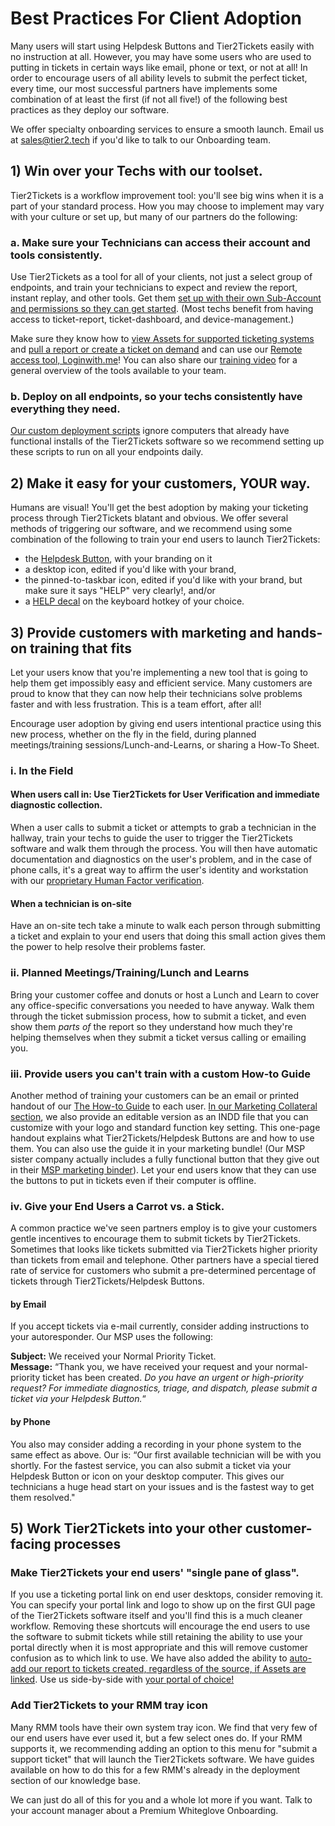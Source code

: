 # Best Practices For Client Adoption

Many users will start using Helpdesk Buttons and Tier2Tickets easily with no instruction at all. However, you may have some users who are used to putting in tickets in certain ways like email, phone or text, or not at all! In order to encourage users of all ability levels to submit the perfect ticket, every time, our most successful partners have implements some combination of at least the first (if not all five!) of the following best practices as they deploy our software.

We offer specialty onboarding services to ensure a smooth launch. Email us at sales@tier2.tech if you'd like to talk to our Onboarding team.

## 1) Win over your Techs with our toolset.

Tier2Tickets is a workflow improvement tool: you'll see big wins when it is a part of your standard process. How you may choose to implement may vary with your culture or set up, but many of our partners do the following:

### a. Make sure your Technicians can access their account and tools consistently.

Use Tier2Tickets as a tool for all of your clients, not just a select group of endpoints, and train your technicians to expect and review the report, instant replay, and other tools. Get them [set up with their own Sub-Account and permissions so they can get started](https://docs.tier2tickets.com/content/privacy/subaccounts/). (Most techs benefit from having access to ticket-report, ticket-dashboard, and device-management.)

Make sure they know how to [view Assets for supported ticketing systems](https://docs.tier2tickets.com/content/customization/assets/) and [pull a report or create a ticket on demand](https://docs.tier2tickets.com/content/customization/remote/) and can use our [Remote access tool, Loginwith.me](https://docs.tier2tickets.com/content/customization/loginwithme/)! You can also share our [training video](https://www.youtube.com/watch?v=8HKb-gV_Mso) for a general overview of the tools available to your team.

### b. Deploy on all endpoints, so your techs consistently have everything they need.

[Our custom deployment scripts](https://docs.tier2tickets.com/content/deployment/scripts/) ignore computers that already have functional installs of the Tier2Tickets software so we recommend setting up these scripts to run on all your endpoints daily.

## 2) Make it easy for your customers, YOUR way.

Humans are visual! You'll get the best adoption by making your ticketing process through Tier2Tickets blatant and obvious. We offer several methods of triggering our software, and we recommend using some combination of the following to train your end users to launch Tier2Tickets:

- the [Helpdesk Button](https://www.helpdeskbuttons.com/), with your branding on it
- a desktop icon, edited if you'd like with your brand,
- the pinned-to-taskbar icon, edited if you'd like with your brand, but make sure it says "HELP" very clearly!, and/or
- a [HELP decal](https://www.helpdeskbuttons.com/product/keyboard-decals/) on the keyboard hotkey of your choice.

## 3) Provide customers with marketing and hands-on training that fits

Let your users know that you're implementing a new tool that is going to help them get impossibly easy and efficient service. Many customers are proud to know that they can now help their technicians solve problems faster and with less frustration. This is a team effort, after all!

Encourage user adoption by giving end users intentional practice using this new process, whether on the fly in the field, during planned meetings/training sessions/Lunch-and-Learns, or sharing a How-To Sheet.

### i. In the Field

#### When users call in: Use Tier2Tickets for User Verification and immediate diagnostic collection.

When a user calls to submit a ticket or attempts to grab a technician in the hallway, train your techs to guide the user to trigger the Tier2Tickets software and walk them through the process. You will then have automatic documentation and diagnostics on the user's problem, and in the case of phone calls, it's a great way to affirm the user's identity and workstation with our [proprietary Human Factor verification](https://docs.tier2tickets.com/content/privacy/trust/).

#### When a technician is on-site

Have an on-site tech take a minute to walk each person through submitting a ticket and explain to your end users that doing this small action gives them the power to help resolve their problems faster.

### ii. Planned Meetings/Training/Lunch and Learns

Bring your customer coffee and donuts or host a Lunch and Learn to cover any office-specific conversations you needed to have anyway. Walk them through the ticket submission process, how to submit a ticket, and even show them _parts of_ the report so they understand how much they're helping themselves when they submit a ticket versus calling or emailing you.

### iii. Provide users you can't train with a custom How-to Guide

Another method of training your customers can be an email or printed handout of our [The How-to Guide](https://www.helpdeskbuttons.com/wp-content/uploads/2020/03/Introduction-to-HDB-20200311.pdf) to each user. [In our Marketing Collateral section](https://docs.tier2tickets.com/content/marketing/collateral/), we also provide an editable version as an INDD file that you can customize with your logo and standard function key setting. This one-page handout explains what Tier2Tickets/Helpdesk Buttons are and how to use them. You can also use the guide it in your marketing bundle! (Our MSP sister company actually includes a fully functional button that they give out in their [MSP marketing binder](https://imgur.com/a/TSeuoLU)). Let your end users know that they can use the buttons to put in tickets even if their computer is offline.

### iv. Give your End Users a Carrot vs. a Stick.

A common practice we've seen partners employ is to give your customers gentle incentives to encourage them to submit tickets by Tier2Tickets. Sometimes that looks like tickets submitted via Tier2Tickets higher priority than tickets from email and telephone. Other partners have a special tiered rate of service for customers who submit a pre-determined percentage of tickets through Tier2Tickets/Helpdesk Buttons.

#### by Email

If you accept tickets via e-mail currently, consider adding instructions to your autoresponder. Our MSP uses the following:

**Subject:** We received your Normal Priority Ticket. </br>
**Message:** “Thank you, we have received your request and your normal-priority ticket has been created. _Do you have an urgent or high-priority request? For immediate diagnostics, triage, and dispatch, please submit a ticket via your Helpdesk Button._“

#### by Phone

You also may consider adding a recording in your phone system to the same effect as above. Our is: “Our first available technician will be with you shortly. For the fastest service, you can also submit a ticket via your Helpdesk Button or icon on your desktop computer. This gives our technicians a huge head start on your issues and is the fastest way to get them resolved."

## 5) Work Tier2Tickets into your other customer-facing processes

### Make Tier2Tickets your end users' "single pane of glass".

If you use a ticketing portal link on end user desktops, consider removing it. You can specify your portal link and logo to show up on the first GUI page of the Tier2Tickets software itself and you'll find this is a much cleaner workflow. Removing these shortcuts will encourage the end users to use the software to submit tickets while still retaining the ability to use your portal directly when it is most appropriate and this will remove customer confusion as to which link to use. We have also added the ability to [auto-add our report to tickets created, regardless of the source, if Assets are linked](https://docs.tier2tickets.com/content/customization/assets/). Use us side-by-side with [your portal of choice!](https://docs.tier2tickets.com/content/customization/user-portals/)

### Add Tier2Tickets to your RMM tray icon

Many RMM tools have their own system tray icon. We find that very few of our end users have ever used it, but a few select ones do. If your RMM supports it, we recommending adding an option to this menu for "submit a support ticket" that will launch the Tier2Tickets software. We have guides available on how to do this for a few RMM's already in the deployment section of our knowledge base.

We can just do all of this for you and a whole lot more if you want. Talk to your account manager about a Premium Whiteglove Onboarding.
